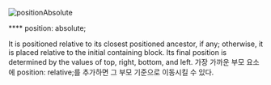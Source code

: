 ![positionAbsolute](https://user-images.githubusercontent.com/72768159/156287548-b9ca53a9-b958-44eb-8b28-16f03f58bc37.png)

**** position: absolute;
<p>It is positioned relative to its closest positioned ancestor, if any; otherwise, it is placed relative to the initial containing block. Its final position is determined by the values of top, right, bottom, and left. 가장 가까운 부모 요소에 position: relative;를 추가하면 그 부모 기준으로 이동시킬 수 있다.</p>